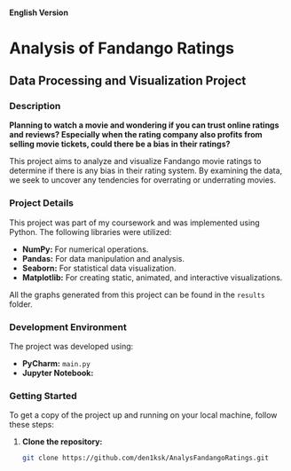 #### English Version

# Analysis of Fandango Ratings

## Data Processing and Visualization Project

### Description

**Planning to watch a movie and wondering if you can trust online ratings and reviews? Especially when the rating company also profits from selling movie tickets, could there be a bias in their ratings?**

This project aims to analyze and visualize Fandango movie ratings to determine if there is any bias in their rating system. By examining the data, we seek to uncover any tendencies for overrating or underrating movies.

### Project Details

This project was part of my coursework and was implemented using Python. The following libraries were utilized:

- **NumPy:** For numerical operations.
- **Pandas:** For data manipulation and analysis.
- **Seaborn:** For statistical data visualization.
- **Matplotlib:** For creating static, animated, and interactive visualizations.

All the graphs generated from this project can be found in the `results` folder.

### Development Environment

The project was developed using:
- **PyCharm:** `main.py`
- **Jupyter Notebook:**

### Getting Started

To get a copy of the project up and running on your local machine, follow these steps:

1. **Clone the repository:**
   ```sh
   git clone https://github.com/den1ksk/AnalysFandangoRatings.git
